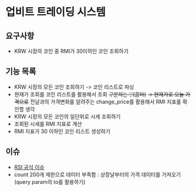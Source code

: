 # 업비트 트레이딩 시스템
## 요구사항
* KRW 시장의 코인 중 RMI가 30이하인 코인 조회하기
## 기능 목록
* KRW 시장의 모든 코인 조회하기 -> 코인 리스트로 파싱
* 현재가 조회를 코인 리스트를 활용해서 조회 ~~구분자는 ','(콤마)~~ ~~&rightarrow; 현재가로 오늘 가격으로~~ 전날과의 가격변화를 알려주는 change_price를 활용해서 RMI 지표를 확인할 생각
* KRW 시장의 모든 코인의 일단위로 시세 조회하기
* 조회된 시세를 RMI 지표로 계산
* RMI 지표가 30 이하인 코인 리스트 생성하기

## 이슈
* [RSI 공식 이슈](https://blog.naver.com/PostView.naver?blogId=dandanhandol&logNo=222463407623&redirect=Dlog&widgetTypeCall=true&directAccess=false)
* count 200개 제한으로 데이터 부족함 : 상장날부터의 가격 데이터를 가져오기(query param의 to를 활용하기)